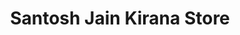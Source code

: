 ---
title: "Santosh Jain Kirana Store"
url: /sarkhadi/santosh-jain-kirana-store/
shop: supermarket
---